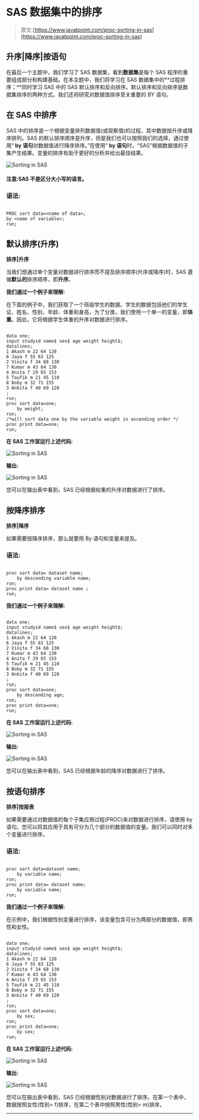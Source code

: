 # SAS 数据集中的排序

> 原文:[https://www.javatpoint.com/proc-sorting-in-sas](https://www.javatpoint.com/proc-sorting-in-sas)

## 升序|降序|按语句

在最后一个主题中，我们学习了 SAS 数据集，看到**数据集**是每个 SAS 程序的重要组成部分和构建基础。在本主题中，我们将学习在 SAS 数据集中的**过程排序；**同时学习 SAS 中的 SAS 默认排序和反向排序。默认排序和反向排序是数据集排序的两种方式。我们还将研究对数据值排序至关重要的 BY 语句。

## 在 SAS 中排序

SAS 中的排序是一个根据变量排列数据值(或观察值)的过程，其中数据按升序或降序排列。SAS 的默认排序顺序是升序，但是我们也可以按照我们的选择，通过使用“ **by 语句**对数据值进行降序排序。”在使用“ **by 语句**时，“SAS”根据数据值的子集产生结果。变量的排序有助于更好的分析并给出最佳结果。

![Sorting in SAS](../Images/098a3e35d994497863f6d9b941ce407b.png)

#### 注意:SAS 不是区分大小写的语言。

### 语法:

```

PROC sort data=<name of data>;
by <name of variable>;
run;

```

## 默认排序(升序)

**排序|升序**

当我们想通过单个变量对数据进行排序而不提及排序顺序(升序或降序)时，SAS 遵循**默认的**排序顺序，即**升序**。

**我们通过一个例子来理解:**

在下面的例子中，我们获取了一个班级学生的数据。学生的数据包括他们的学生证、姓名、性别、年龄、体重和身高，为了分类，我们使用一个单一的变量，即**体重**。因此，它将根据学生体重的升序对数据进行排序。

```

data one;
input studyid name$ sex$ age weight height$;
datalines;
1 Akash m 22 64 120
6 Jaya f 55 63 125
2 Vinita f 34 68 130
7 Kumar m 43 64 130
4 Anita f 29 65 153
5 Taufik m 21 45 110
8 Boby m 32 71 155 
3 Ankita f 40 69 120
;
run;  
proc sort data=one;
    by weight;
run;
/*will sort data one by the variable weight in ascending order */
proc print data=one;
run;

```

**在 SAS 工作室运行上述代码:**

![Sorting in SAS](../Images/a426a18cd1eafcb68fd4c3e074ac0508.png)

**输出:**

![Sorting in SAS](../Images/07b28cf550b824d30694f7d39f449b75.png)

您可以在输出表中看到，SAS 已经根据权重的升序对数据进行了排序。

## 按降序排序

**排序|降序**

如果需要按降序排序，那么就要用 By 语句和变量来提及。

### 语法:

```

proc sort data= dataset name;
    by descending variable name;
run;
proc print data= dataset name ;
run;

```

**我们通过一个例子来理解:**

```

data one;
input studyid name$ sex$ age weight height$;
datalines;
1 Akash m 22 64 120
6 Jaya f 55 63 125
2 Vinita f 34 68 130
7 Kumar m 43 64 130
4 Anita f 29 65 153
5 Taufik m 21 45 110
8 Boby m 32 71 155 
3 Ankita f 40 69 120
;
run;  
proc sort data=one;
    by descending age;
run;
proc print data=one;
run;

```

**在 SAS 工作室运行上述代码:**

![Sorting in SAS](../Images/26a89017b65db7dade11d776fcf3f520.png)

**输出:**

![Sorting in SAS](../Images/b0694fdc54d4191e690beb5b9aef0961.png)

您可以在输出表中看到，SAS 已经根据年龄的降序对数据进行了排序。

## 按语句排序

**排序|按报表**

如果需要通过对数据值的每个子集应用过程(PROC)来对数据进行排序，请使用 by 语句。您可以将其应用于具有可分为几个部分的数据值的变量。我们可以同时对多个变量进行排序。

### 语法:

```

proc sort data=dataset name;
    by variable name;
run;
proc print data= dataset name;
    by variable name;
run;

```

**我们通过一个例子来理解:**

在示例中，我们根据性别变量进行排序，该变量包含可分为两部分的数据值，即男性和女性。

```

data one;
input studyid name$ sex$ age weight height$;
datalines;
1 Akash m 22 64 120
6 Jaya f 55 63 125
2 Vinita f 34 68 130
7 Kumar m 43 64 130
4 Anita f 29 65 153
5 Taufik m 21 45 110
8 Boby m 32 71 155 
3 Ankita f 40 69 120
;
run;  
proc sort data=one;
    by sex;
run;
proc print data=one;
    by sex;
run;

```

**在 SAS 工作室运行上述代码:**

![Sorting in SAS](../Images/32ca88a308c23fe8de688339650686b8.png)

**输出:**

![Sorting in SAS](../Images/50936be149c6752b8109fbe44a4d30fb.png)

您可以在输出表中看到，SAS 已经根据性别对数据进行了排序。在第一个表中，数据按照女性(性别= f)排序，在第二个表中按照男性(性别= m)排序。

* * *